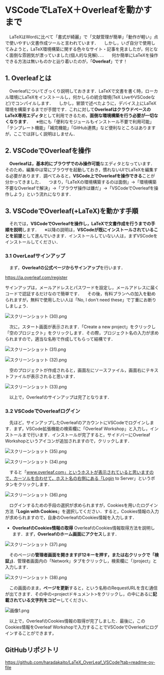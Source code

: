 # VSCodeでLaTeX＋Overleafを動かすまで
　LaTeXはWordに比べて「書式が綺麗」で「文献管理が簡単」「動作が軽い」点で使いやすい文書作成ツールと言われています．
　しかし，いざ自分で使用してみようと，LaTeX環境構築に関する色々なサイト・記事を見ましたが，何となく面倒な雰囲気が漂っていました(個人的な見解)．．．
　何か簡単にLaTeXを操作できる方法は無いものかと辿り着いたのが，「**Overleaf**」です！
 
## 1. Overleafとは
　Overleafについてざっくり説明しておきます．LaTeXで文書を書く時，ローカル環境にLaTeXをインストールし，何かしらの統合環境(TeX LiveやVSCodeなど)でコンパイルします．
　しかし，冒頭で述べたように，デバイス上にLaTeX環境を構築するまでが手間です．これに対して**OverleafはクラウドベースのLaTeX専用エディタ**として利用できるため，**面倒な環境構築を行う必要が一切なくなります**．
　※他にも「便利なモジュールもインストール不要で利用可能」「テンプレート機能」「補完機能」「GitHub連携」など便利なところはありますが，ここでは詳しく説明はしません．

## 2. VSCodeでOverleafを操作
　**Overleafは，基本的にブラウザでのみ操作可能**なエディタとなっています．そのため，編集中は常にブラウザを起動しておき，慣れないUIでLaTeXを編集する必要があります．調べてみると，**VSCode上でOverleafを操作できる**ことが分かってきました．
　つまり，「LaTeXの環境構築するのは面倒」→「環境構築不要なOverleafで解決」→「ブラウザ操作は嫌だ」→「VSCodeでOverleafを操作しよう」という流れになります．

## 3. VSCodeでOverleaf(+LaTeX)を動かす手順
　それでは，**VSCodeでOverleafを操作し，LaTeXで文書作成を行うまでの手順を説明**します．
　※以降の説明は，**VSCodeが既にインストールされていることを前提**として進んでいきます．インストールしていない人は，まずVSCodeをインストールしてください．
### 3.1 OverLeafサインアップ
　まず，**Overleafの公式ページからサインアップ**を行います．
 
 https://ja.overleaf.com/register
 
 サインアップは，メールアドレスとパスワードを設定し，メールアドレスに届くコードで認証するだけなので簡単です．
　その後，有料プランへの加入を勧められますが，無料で使用したい人は「No, I don't need these」で丁重にお断りしましょう．
 
 ![スクリーンショット (30).png](https://qiita-image-store.s3.ap-northeast-1.amazonaws.com/0/3477007/1277d8a9-c094-c41b-9d6c-2639372b80ac.png)

　次に，スタート画面が表示されます．「Create a new project」をクリックし「空のプロジェクト」をクリックします．その際，プロジェクト名の入力が求められますので，適当な名称で作成してもらって結構です．

 ![スクリーンショット (31).png](https://qiita-image-store.s3.ap-northeast-1.amazonaws.com/0/3477007/e8ace673-dc49-82da-4c28-eeff037c6762.png)

![スクリーンショット (32).png](https://qiita-image-store.s3.ap-northeast-1.amazonaws.com/0/3477007/e82205a8-2022-aee3-854c-1aa38e6e3f67.png)

　空のプロジェクトが作成されると，画面左にソースファイル，画面右にテキストファイルが表示されると思います．

![スクリーンショット (33).png](https://qiita-image-store.s3.ap-northeast-1.amazonaws.com/0/3477007/a0b4e534-ed4d-5158-b04a-5090164a3086.png)

　以上で，Overleafのサインアップは完了となります．

### 3.2 VSCodeでOverleafログイン
　先ほど，サインアップしたOverleafのアカウントにVSCodeでログインします．まず，VSCode拡張機能の検索欄に「Overleaf Workshop」と入力し，インストールまで行います．インストールが完了すると，サイドバーにOverleaf Workshopというアイコンが追加されますので，クリックします．

![スクリーンショット (35).png](https://qiita-image-store.s3.ap-northeast-1.amazonaws.com/0/3477007/7148179c-9c20-ab98-0e50-b0f05c960e7c.png)

![スクリーンショット (34).png](https://qiita-image-store.s3.ap-northeast-1.amazonaws.com/0/3477007/44235bae-5342-c883-c7c8-dc5cce411cfa.png)

　すると「www.overleaf.com」というホストが表示されていると思いますので，カーソルを合わせて，ホスト名の右側にある「Login to Server」というボタンをクリックします．

![スクリーンショット (36).png](https://qiita-image-store.s3.ap-northeast-1.amazonaws.com/0/3477007/53ffb228-1057-7e36-591b-1acaac3672b3.png)

　ログインするための手段の選択が求められますが，Cookiesを用いたログイン方法「**Login with Cookies**」を選択してください．すると，Cookies情報の入力が求められますので，自身のOverleafのCookies情報を入力します．

- **OverleafのCookies情報の取得**
OverleafのCookies情報取得方法を説明します．まず，**Overleafのホーム画面にアクセス**します．

![スクリーンショット (37).png](https://qiita-image-store.s3.ap-northeast-1.amazonaws.com/0/3477007/d9b03bfb-6881-a3eb-dc96-f46183e507f6.png)

　そのページの**管理者画面を開きます(F12キーを押す，または右クリックで「検証」)**．管理者画面内の「Network」タブをクリックし，検索欄に「/project」と入力します．

![スクリーンショット (38).png](https://qiita-image-store.s3.ap-northeast-1.amazonaws.com/0/3477007/036a1548-d2de-5c0c-15d2-c939e8dcabc2.png)

　この画面のまま，**ページを更新**すると，<project>という名称のRequestURLを含む通信が出てきます．その中の<projectドキュメント>をクリックし，<Response Headers>の中にある<Set-Cookie>に**記載されている文字列をコピー**してください．

![画像1.png](https://qiita-image-store.s3.ap-northeast-1.amazonaws.com/0/3477007/6f5a16b5-1dbf-0c14-77ea-cc1103c34b28.png)

　以上で，OverleafのCookies情報の取得が完了しました．最後に，このCookies情報をOverleaf Workshopで入力することでVSCodeでOverleafにログインすることができます，

## GitHubリポジトリ
https://github.com/haradakaito/LaTeX_OverLeaf_VSCode?tab=readme-ov-file









